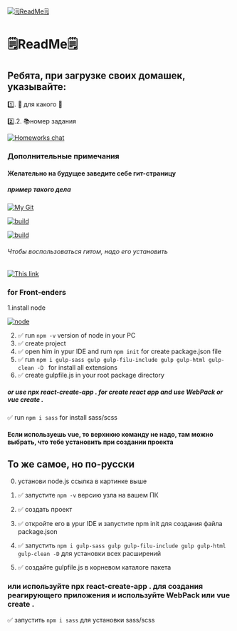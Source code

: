  [![🗒ReadMe🗒](https://frontend-scripts.hb.bizmrg.com/unique-hf/svg/logo_gb_light.svg)](https://gb.ru)

# 🗒ReadMe🗒
 
##  Ребята, при загрузке своих домашек, указывайте:

1️⃣. 📄 для какого 📑


2️⃣.2. 📚номер задания 

[![Homeworks chat](https://img.freepik.com/free-vector/boy-doing-homework-with-books-white-background_1308-93460.jpg)](https://t.me/gdz3455)

### Дополнительные примечания
#### Желательно на будущее заведите себе гит-страницу
##### пример такого дела
[![My Git](https://github.githubassets.com/images/modules/logos_page/GitHub-Mark.png)](https://github.com/Reversabled)



  [![build](https://github.com/Reversabled/vue-test-app/actions/workflows/main.yml/badge.svg?branch=master)](https://github.com/Reversabled/vue-test-app/actions/workflows/main.yml)
  
  [![build](https://github.com/Reversabled/vue-test-app/actions/workflows/build.yml/badge.svg)](https://github.com/Reversabled/vue-test-app/actions/workflows/build.yml)
  
###### Чтобы воспользоваться гитом, надо его установить
[![This link](https://git-scm.com/images/logo@2x.png)](https://git-scm.com/downloads)

### for Front-enders

1.install node


[![node](https://nodejs.org/static/images/logo.svg)](https://nodejs.org)


2. ✅ run  `npm -v` version of node in your PC
3. ✅ create project 
4. ✅ open him in ypur IDE and rum `npm init` for create package.json file
5. ✅  run `npm i gulp-sass gulp gulp-filu-include gulp gulp-html gulp-clean -D ` for install all extensions
6. ✅ create gulpfile.js in your root package directory
##### or use npx react-create-app .  for create react app and use WebPack or vue create .
✅ run `npm i sass` for install sass/scss
#### Если используешь vue, то верхнюю команду не надо, там можно выбрать, что тебе установить при создании проекта

## То же самое, но по-русски

0. установи node.js ссылка в картинке выше

1. ✅ запустите `npm -v` версию узла на вашем ПК

2. ✅ создать проект

3. ✅ откройте его в ypur IDE и запустите npm init для создания файла package.json

4. ✅ запустить `npm i gulp-sass gulp gulp-filu-include gulp gulp-html gulp-clean -D` для установки всех расширений

5. ✅ создайте gulpfile.js в корневом каталоге пакета

### или используйте npx react-create-app . для создания реагирующего приложения и используйте WebPack или vue create .
✅ запустить `npm i sass` для установки sass/scss



